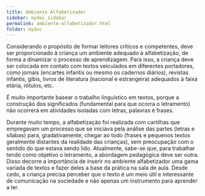 ```yaml
---
title: Ambiente Alfabetizador
sidebar: mydoc_sidebar
permalink: ambiente-alfabetizador.html
folder: mydoc
---
```


Considerando o propósito de formar leitores críticos e competentes, deve ser proporcionado à criança um ambiente adequado à alfabetização, de forma a dinamizar o processo de aprendizagem. Para isso, a criança deve ser colocada em contato com textos veiculados em diferentes portadores, como jornais (encartes infantis ou mesmo os cadernos diários), revistas infantis, gibis, livros de literatura (nacional e estrangeira) adequados à faixa etária, rótulos, etc.

É muito importante basear o trabalho linguístico em textos, porque a construção dos significados (fundamental para que ocorra o letramento) não ocorrerá em atividades isoladas com letras, palavras e frases.

Durante muito tempo, a alfabetização foi realizada com cartilhas que empregavam um processo que se iniciava pela análise das partes (letras e sílabas) para, gradativamente, chegar ao todo (frases e pequenos textos geralmente distantes da realidade das crianças), sem preocupação com o sentido do que estava sendo lido. 
Atualmente, sabe-se que, para trabalhar tendo como objetivo o letramento, a abordagem pedagógica deve ser outra. Disso decorre a importância de inserir no ambiente alfabetizador uma gama variada de textos e fazer deles a base da prática na sala de aula. Desde cedo, a criança precisa perceber que o texto é um meio útil e interessante de comunicação na sociedade e não apenas um instrumento para aprender a ler.